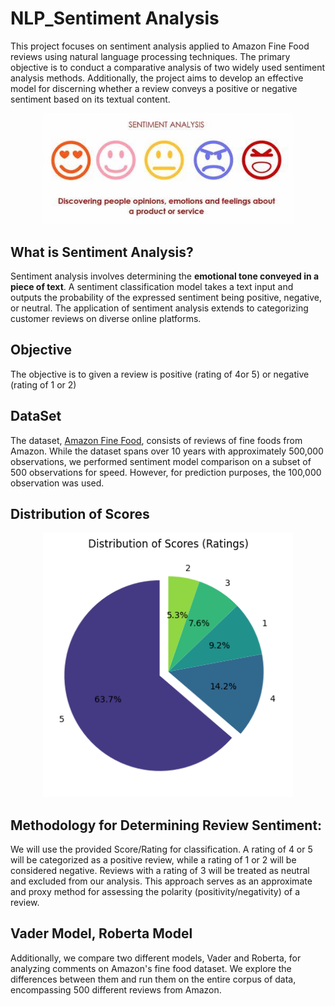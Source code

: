 # NLP_Sentiment Analysis

This project focuses on sentiment analysis applied to Amazon Fine Food reviews using natural language processing techniques. The primary objective is to conduct a comparative analysis of two widely used sentiment analysis methods. Additionally, the project aims to develop an effective model for discerning whether a review conveys a positive or negative sentiment based on its textual content.

<p align="center">
    <img width="400" src="/Images/OIP.jpg" alt="Material Bread logo">
</p>

## What is Sentiment Analysis?

Sentiment analysis involves determining the **emotional tone conveyed in a piece of text**. A sentiment classification model takes a text input and outputs the probability of the expressed sentiment being positive, negative, or neutral. The application of sentiment analysis extends to categorizing customer reviews on diverse online platforms.

## Objective

The objective is to given a review is positive (rating of 4or 5) or negative (rating of 1 or 2)


## DataSet

The dataset, [Amazon Fine Food](https://www.kaggle.com/snap/amazon-fine-food-reviews), consists of reviews of fine foods from Amazon. While the dataset spans over 10 years with approximately 500,000 observations, we performed sentiment model comparison on a subset of 500 observations for speed. However, for prediction purposes, the 100,000 observation was used.

## Distribution of Scores

<p align="center">
    <img width="400" src="/Images/Score_Distribution.png" alt="Material Bread logo">
</p>  

## Methodology for Determining Review Sentiment:

We will use the provided Score/Rating for classification. A rating of 4 or 5 will be categorized as a positive review, while a rating of 1 or 2 will be considered negative. Reviews with a rating of 3 will be treated as neutral and excluded from our analysis. This approach serves as an approximate and proxy method for assessing the polarity (positivity/negativity) of a review.


## Vader Model, Roberta Model
Additionally, we compare two different models, Vader and Roberta, for analyzing comments on Amazon's fine food dataset. We explore the differences between them and run them on the entire corpus of data, encompassing 500 different reviews from Amazon.



